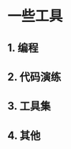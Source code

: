# 一些工具

<script setup>
    import { toolList , other , codeTools , codeGround } from './navs/tools'
</script>

## 1. 编程
<!-- :::details 点击查看 -->
<CardList2 :cardList="codeTools"/>
<!-- ::: -->

## 2. 代码演练
<CardList2 :cardList="codeGround"/>

## 3. 工具集
<CardList2 :cardList="toolList"/>

## 4. 其他
<CardList2 :cardList="other"/>
